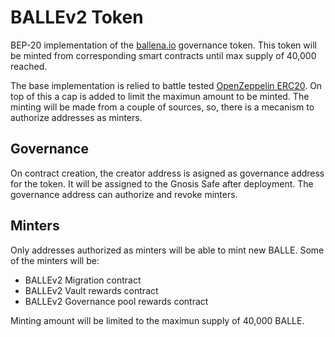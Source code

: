 # BALLEv2 Token

BEP-20 implementation of the [ballena.io](https://ballena.io) governance token.
This token will be minted from corresponding smart contracts until max supply of 40,000 reached.

The base implementation is relied to battle tested [OpenZeppelin ERC20](https://docs.openzeppelin.com/contracts/4.x/erc20). On top of this a cap is added to limit the maximun amount to be minted.
The minting will be made from a couple of sources, so, there is a mecanism to authorize addresses as minters.

## Governance

On contract creation, the creator address is asigned as governance address for the token. It will be assigned to the Gnosis Safe after deployment.
The governance address can authorize and revoke minters.

## Minters

Only addresses authorized as minters will be able to mint new BALLE.
Some of the minters will be:

- BALLEv2 Migration contract
- BALLEv2 Vault rewards contract
- BALLEv2 Governance pool rewards contract

Minting amount will be limited to the maximun supply of 40,000 BALLE.
